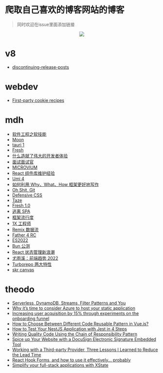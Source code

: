 # 爬取自己喜欢的博客网站的博客

> 同时欢迎在issue里面添加链接
<div align=center>
  <img src="https://bing.com/th?id=OHR.BasaltGiants_ZH-CN4038085235_800x480.jpg" />
  </div>

  # v8
- [discontinuing-release-posts](/blog/discontinuing-release-posts)
# webdev
- [First-party cookie recipes](https://web.dev/first-party-cookie-recipes/)
# mdh
- [软件工程之软技能](https://addyosmani.com/blog/software-engineering-soft-parts/)
- [Moon](https://moonrepo.dev/)
- [tauri 1](https://tauri.app/v1/guides/)
- [Fresh](https://fresh.deno.dev/)
- [什么造就了伟大的开发者体验](https://leerob.io/blog/developer-experience-examples)
- [面试面试官](https://github.com/readme/guides/technical-interviews)
- [MICROVIUM](https://coder-mike.com/blog/2022/06/11/microvium-is-very-small/)
- [React 组件库维护经验](https://www.gabe.pizza/notes-on-component-libraries/)
- [Umi 4](https://mp.weixin.qq.com/s/uLYTWgXoIEPPD-2xUntjEA)
- [如何利用 Why、What、How 框架更好地写作](https://eugeneyan.com/writing/writing-docs-why-what-how/)
- [Oh Shit, Git](https://ohshitgit.com/)
- [Defensive CSS](https://defensivecss.dev/)
- [Taze](https://github.com/antfu/taze)
- [Fresh 1.0](https://deno.com/blog/fresh-is-stable)
- [逃离 SPA](https://nolanlawson.com/2022/05/21/the-balance-has-shifted-away-from-spas/)
- [框架流行度](https://gist.github.com/tkrotoff/b1caa4c3a185629299ec234d2314e190)
- [1X 工程师](https://1x.engineer/)
- [Remix 数据流](https://remix.run/blog/remix-data-flow)
- [Father 4 RC](https://zhuanlan.zhihu.com/p/535698336)
- [ES2022](https://2ality.com/2022/06/ecmascript-2022.html)
- [Bun 公测](https://bun.sh/)
- [React 状态管理新浪潮](https://frontendmastery.com/posts/the-new-wave-of-react-state-management/)
- [尤雨溪：前端趋势 2022](https://juejin.cn/post/7117208851945881613)
- [Turborepo 两大特性](https://www.maxpou.fr/turborepo)
- [skr canvas](https://github.com/Brooooooklyn/canvas)
# theodo
- [Serverless, DynamoDB, Streams, Filter Patterns and You](https://blog.theodo.com/2022/04/dynamodb-streams-serverless-filter-patterns-and-you/)
- [Why it’s time to consider Azure to host your static application](https://blog.theodo.com/2020/06/consider-azure-static-app/)
- [Increasing user acquisition by 15% through experiments on the onboarding funnel](https://blog.theodo.com/2022/06/improving-user-onboarding-funnel/)
- [How to Choose Between Different Code Reusable Pattern in Vue.js?](https://blog.theodo.com/2021/06/choose-your-vue-code-reuse-pattern/)
- [How to Test Your NestJS Application with Jest in 4 Steps](https://blog.theodo.com/2019/06/test-nestjs-with-jest-typescript/)
- [Writing Quality Code Using the Chain of Responsibility Pattern](https://blog.theodo.com/2022/04/chain-of-responsibility-design-pattern/)
- [Spice up Your Website with a DocuSign Electronic Signature Embedded Tool](https://blog.theodo.com/2021/04/embed-docusign-electronic-signature/)
- [Working with a Third-party Provider, Three Lessons I Learned to Reduce the Lead Time](https://blog.theodo.com/2022/04/reduce-leadtime-provider/)
- [React Hook Forms, and how to use it effectively... probably](https://blog.theodo.com/2022/06/react-hook-forms/)
- [Simplify your full-stack applications with XState](https://blog.theodo.com/2022/07/simplify-your-applications-with-xstate/)
